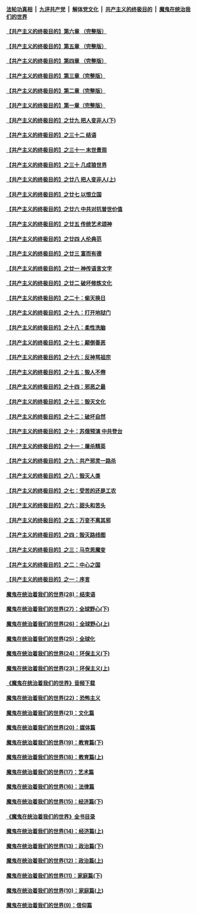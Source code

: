

####  [法轮功真相](../../../../basic/blob/master/README.md?t=06280331) &nbsp;|&nbsp; [九评共产党](../../../../9ping.md/blob/master/README.md?t=06280331) &nbsp;|&nbsp; [解体党文化](../../../../jtdwh.md/blob/master/README.md?t=06280331)  &nbsp;|&nbsp; [共产主义的终极目的](../../../../gczydzjmd.md/blob/master/README.md?t=06280331) &nbsp;|&nbsp; [魔鬼在统治我们的世界](../../../../mgztzwmdsj.md/blob/master/README.md?t=06280331) 

#### [【共产主义的终极目的】第六章 （完整版）](../pages/nsc422/n11428913.md?t=06280331) 

#### [【共产主义的终极目的】第五章 （完整版）](../pages/nsc422/n11428912.md?t=06280331) 

#### [【共产主义的终极目的】第四章 （完整版）](../pages/nsc422/n11428907.md?t=06280331) 

#### [【共产主义的终极目的】第三章（完整版）](../pages/nsc422/n11428848.md?t=06280331) 

#### [【共产主义的终极目的】第二章（完整版）](../pages/nsc422/n11428831.md?t=06280331) 

#### [【共产主义的终极目的】第一章（完整版）](../pages/nsc422/n11417651.md?t=06280331) 

#### [【共产主义的终极目的】之廿九 把人变非人(下)](../pages/nsc422/n11344140.md?t=06280331) 

#### [【共产主义的终极目的】之三十二 结语](../pages/nsc422/n11360535.md?t=06280331) 

#### [【共产主义的终极目的】之三十一 末世景观](../pages/nsc422/n11351129.md?t=06280331) 

#### [【共产主义的终极目的】之三十 几成狼世界](../pages/nsc422/n11348280.md?t=06280331) 

#### [【共产主义的终极目的】之廿八 把人变非人(上)](../pages/nsc422/n11340492.md?t=06280331) 

#### [【共产主义的终极目的】之廿七 以恨立国](../pages/nsc422/n11336944.md?t=06280331) 

#### [【共产主义的终极目的】之廿六 中共对抗普世价值](../pages/nsc422/n11324785.md?t=06280331) 

#### [【共产主义的终极目的】之廿五 传统艺术颂神](../pages/nsc422/n11296396.md?t=06280331) 

#### [【共产主义的终极目的】之廿四 人伦典范](../pages/nsc422/n11296397.md?t=06280331) 

#### [【共产主义的终极目的】之廿三 富而有德](../pages/nsc422/n11283598.md?t=06280331) 

#### [【共产主义的终极目的】之廿一 神传语言文字](../pages/nsc422/n11263265.md?t=06280331) 

#### [【共产主义的终极目的】之廿二 破坏修炼文化](../pages/nsc422/n11245728.md?t=06280331) 

#### [【共产主义的终极目的】之二十：偷天换日](../pages/nsc422/n11238846.md?t=06280331) 

#### [【共产主义的终极目的】之十九：打开地狱门](../pages/nsc422/n11206376.md?t=06280331) 

#### [【共产主义的终极目的】之十八：柔性洗脑](../pages/nsc422/n11199994.md?t=06280331) 

#### [【共产主义的终极目的】之十七：颠倒善恶](../pages/nsc422/n11179782.md?t=06280331) 

#### [【共产主义的终极目的】之十六：反神骂祖宗](../pages/nsc422/n11166798.md?t=06280331) 

#### [【共产主义的终极目的】之十五：毁人不倦](../pages/nsc422/n11166792.md?t=06280331) 

#### [【共产主义的终极目的】之十四：邪恶之最](../pages/nsc422/n11150249.md?t=06280331) 

#### [【共产主义的终极目的】之十三：毁灭文化](../pages/nsc422/n11135227.md?t=06280331) 

#### [【共产主义的终极目的】之十二：破坏自然](../pages/nsc422/n11135214.md?t=06280331) 

#### [【共产主义的终极目的】之十：苏俄预演 中共登台](../pages/nsc422/n11118424.md?t=06280331) 

#### [【共产主义的终极目的】之十一：屠杀精英](../pages/nsc422/n11118442.md?t=06280331) 

#### [【共产主义的终极目的】之九：共产邪灵一路杀](../pages/nsc422/n11114139.md?t=06280331) 

#### [【共产主义的终极目的】之八：毁灭人类](../pages/nsc422/n11108503.md?t=06280331) 

#### [【共产主义的终极目的】之七：受苦的还是工农](../pages/nsc422/n11101809.md?t=06280331) 

#### [【共产主义的终极目的】之六：甜头和苦头](../pages/nsc422/n11096971.md?t=06280331) 

#### [【共产主义的终极目的】之五：万变不离其邪](../pages/nsc422/n11091285.md?t=06280331) 

#### [【共产主义的终极目的】之四：毁灭路线图](../pages/nsc422/n11086284.md?t=06280331) 

#### [【共产主义的终极目的】之三：马克思魔变](../pages/nsc422/n11061941.md?t=06280331) 

#### [【共产主义的终极目的】之二：中心之国](../pages/nsc422/n11047728.md?t=06280331) 

#### [【共产主义的终极目的】之一：序言](../pages/nsc422/n11086077.md?t=06280331) 

#### [魔鬼在统治着我们的世界(28)：结束语](../pages/nsc422/n10936246.md?t=06280331) 

#### [魔鬼在统治着我们的世界(27)：全球野心(下)](../pages/nsc422/n10928319.md?t=06280331) 

#### [魔鬼在统治着我们的世界(26)：全球野心(上)](../pages/nsc422/n10900318.md?t=06280331) 

#### [魔鬼在统治着我们的世界(25)：全球化](../pages/nsc422/n10788205.md?t=06280331) 

#### [魔鬼在统治着我们的世界(24)：环保主义(下)](../pages/nsc422/n10695307.md?t=06280331) 

#### [魔鬼在统治着我们的世界(23)：环保主义(上)](../pages/nsc422/n10688613.md?t=06280331) 

#### [《魔鬼在统治着我们的世界》音频下载](../pages/nsc422/n10635553.md?t=06280331) 

#### [魔鬼在统治着我们的世界(22)：恐怖主义](../pages/nsc422/n10614727.md?t=06280331) 

#### [魔鬼在统治着我们的世界(21)：文化篇](../pages/nsc422/n10597706.md?t=06280331) 

#### [魔鬼在统治着我们的世界(20)：媒体篇](../pages/nsc422/n10586579.md?t=06280331) 

#### [魔鬼在统治着我们的世界(19)：教育篇(下)](../pages/nsc422/n10564808.md?t=06280331) 

#### [魔鬼在统治着我们的世界(18)：教育篇(上)](../pages/nsc422/n10526970.md?t=06280331) 

#### [魔鬼在统治着我们的世界(17)：艺术篇](../pages/nsc422/n10499093.md?t=06280331) 

#### [魔鬼在统治着我们的世界(16)：法律篇](../pages/nsc422/n10485969.md?t=06280331) 

#### [魔鬼在统治着我们的世界(15)：经济篇(下)](../pages/nsc422/n10469975.md?t=06280331) 

#### [《魔鬼在统治着我们的世界》全书目录](../pages/nsc422/n10464261.md?t=06280331) 

#### [魔鬼在统治着我们的世界(14)：经济篇(上)](../pages/nsc422/n10457370.md?t=06280331) 

#### [魔鬼在统治着我们的世界(13)：政治篇(下)](../pages/nsc422/n10448270.md?t=06280331) 

#### [魔鬼在统治着我们的世界(12)：政治篇(上)](../pages/nsc422/n10444576.md?t=06280331) 

#### [魔鬼在统治着我们的世界(11)：家庭篇(下)](../pages/nsc422/n10440961.md?t=06280331) 

#### [魔鬼在统治着我们的世界(10)：家庭篇(上)](../pages/nsc422/n10435448.md?t=06280331) 

#### [魔鬼在统治着我们的世界(9)：信仰篇](../pages/nsc422/n10432159.md?t=06280331) 

